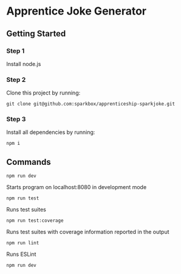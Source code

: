 # Apprentice Joke Generator

## Getting Started

### Step 1

Install node.js

### Step 2

Clone this project by running:
```
git clone git@github.com:sparkbox/apprenticeship-sparkjoke.git
```

### Step 3

Install all dependencies by running:

```
npm i
```

## Commands

```
npm run dev
```

Starts program on localhost:8080 in development mode

```
npm run test
```

Runs test suites

```
npm run test:coverage
```

Runs test suites with coverage information reported in the output

```
npm run lint
```

Runs ESLint

```sh
npm run dev
```
